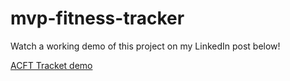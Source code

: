 # mvp-fitness-tracker

Watch a working demo of this project on my LinkedIn post below!

[ACFT Tracket demo](https://www.linkedin.com/posts/will-franceschini_softwareengineering-javascript-bootstrap-activity-7057858977325355008-TW0Y?utm_source=share&utm_medium=member_desktop)
